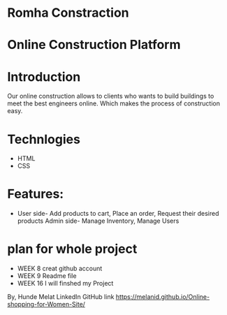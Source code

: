 # Romha Constraction
# Online Construction Platform


# Introduction
Our online construction allows to clients who wants to build buildings to meet the best engineers online. Which makes the process of construction easy.

# Technlogies 
* HTML
* CSS

# Features:
* User side- Add products to cart, Place an order, Request their desired products Admin side-
Manage Inventory, Manage Users

# plan for whole project
* WEEK 8 creat github account
* WEEK 9 Readme file
* WEEK 16 I will finshed my Project

By, Hunde Melat LinkedIn GitHub
<a> link https://melanid.github.io/Online-shopping-for-Women-Site/
